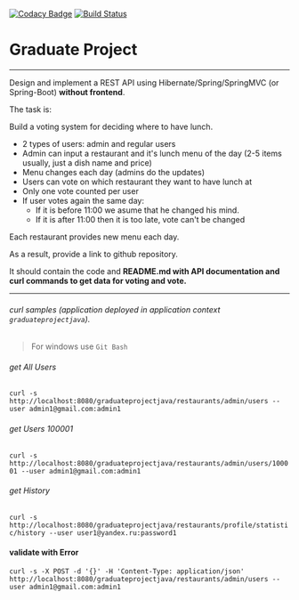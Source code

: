 [![Codacy Badge](https://api.codacy.com/project/badge/Grade/63f08a19fc92430ab0f688804d4d47a6)](https://www.codacy.com/app/YuryMazniou/graduateprojectjava?utm_source=github.com&amp;utm_medium=referral&amp;utm_content=YuryMazniou/graduateprojectjava&amp;utm_campaign=Badge_Grade)
[![Build Status](https://travis-ci.com/YuryMazniou/graduateprojectjava.svg?branch=master)](https://travis-ci.com/YuryMazniou/graduateprojectjava)

# Graduate Project

----
Design and implement a REST API using Hibernate/Spring/SpringMVC (or Spring-Boot) **without frontend**.

The task is:

Build a voting system for deciding where to have lunch.

 * 2 types of users: admin and regular users
 * Admin can input a restaurant and it's lunch menu of the day (2-5 items usually, just a dish name and price)
 * Menu changes each day (admins do the updates)
 * Users can vote on which restaurant they want to have lunch at
 * Only one vote counted per user
 * If user votes again the same day:
    - If it is before 11:00 we asume that he changed his mind.
    - If it is after 11:00 then it is too late, vote can't be changed

Each restaurant provides new menu each day.

As a result, provide a link to github repository.

It should contain the code and **README.md with API documentation and curl commands to get data for voting and vote.**

-----------------------------

###### curl samples (application deployed in application context `graduateprojectjava`).
> For windows use `Git Bash`
###### get All Users
`curl -s http://localhost:8080/graduateprojectjava/restaurants/admin/users --user admin1@gmail.com:admin1`
###### get Users 100001
`curl -s http://localhost:8080/graduateprojectjava/restaurants/admin/users/100001 --user admin1@gmail.com:admin1`
###### get History
`curl -s http://localhost:8080/graduateprojectjava/restaurants/profile/statistic/history --user user1@yandex.ru:password1`
#### validate with Error
`curl -s -X POST -d '{}' -H 'Content-Type: application/json' http://localhost:8080/graduateprojectjava/restaurants/admin/users --user admin1@gmail.com:admin1`